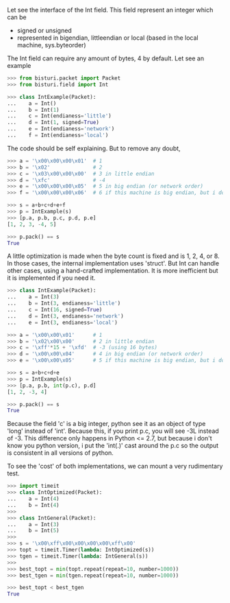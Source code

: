Let see the interface of the Int field.
This field represent an integer which can be
 - signed or unsigned
 - represented in bigendian, littleendian or local (based in the local machine, sys.byteorder)

The Int field can require any amount of bytes, 4 by default.
Let see an example

```python
>>> from bisturi.packet import Packet
>>> from bisturi.field import Int

>>> class IntExample(Packet):
...    a = Int()
...    b = Int(1)
...    c = Int(endianess='little')
...    d = Int(1, signed=True)
...    e = Int(endianess='network')
...    f = Int(endianess='local')

```

The code should be self explaining. But to remove any doubt,

```python
>>> a = '\x00\x00\x00\x01'  # 1
>>> b = '\x02'              # 2
>>> c = '\x03\x00\x00\x00'  # 3 in little endian
>>> d = '\xfc'              # -4
>>> e = '\x00\x00\x00\x05'  # 5 in big endian (or network order)
>>> f = '\x00\x00\x00\x06'  # 6 if this machine is big endian, but i don't know.

>>> s = a+b+c+d+e+f
>>> p = IntExample(s)
>>> [p.a, p.b, p.c, p.d, p.e]
[1, 2, 3, -4, 5]

>>> p.pack() == s
True

```

A little optimization is made when the byte count is fixed and is 1, 2, 4, or 8.
In those cases, the internal implementation uses 'struct'.
But Int can handle other cases, using a hand-crafted implementation. It is more 
inefficient but it is implemented if you need it.

```python
>>> class IntExample(Packet):
...    a = Int(3)
...    b = Int(3, endianess='little')
...    c = Int(16, signed=True)
...    d = Int(3, endianess='network')
...    e = Int(3, endianess='local')

>>> a = '\x00\x00\x01'      # 1
>>> b = '\x02\x00\x00'      # 2 in little endian
>>> c = '\xff'*15 + '\xfd'  # -3 (using 16 bytes)
>>> d = '\x00\x00\x04'      # 4 in big endian (or network order)
>>> e = '\x00\x00\x05'      # 5 if this machine is big endian, but i don't know.

>>> s = a+b+c+d+e
>>> p = IntExample(s)
>>> [p.a, p.b, int(p.c), p.d]
[1, 2, -3, 4]

>>> p.pack() == s
True

```

Because the field 'c' is a big integer, python see it as an object of type 'long'
instead of 'int'. Because this, if you print p.c, you will see -3L instead of -3.
This difference only happens in Python <= 2.7, but because i don't know you python
version, i put the 'int(.)' cast around the p.c so the output is consistent in all
versions of python.

To see the 'cost' of both implementations, we can mount a very rudimentary test.

```python
>>> import timeit
>>> class IntOptimized(Packet):
...    a = Int(4)
...    b = Int(4)
>>>
>>> class IntGeneral(Packet):
...    a = Int(3)
...    b = Int(5)
>>> 
>>> s = '\x00\xff\x00\x00\x00\x00\xff\x00'
>>> topt = timeit.Timer(lambda: IntOptimized(s))
>>> tgen = timeit.Timer(lambda: IntGeneral(s))
>>>
>>> best_topt = min(topt.repeat(repeat=10, number=1000))
>>> best_tgen = min(tgen.repeat(repeat=10, number=1000))

>>> best_topt < best_tgen
True

```
